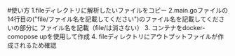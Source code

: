 #使い方
1.fileディレクトリに解析したいファイルをコピー
2.main.goファイルの14行目の("file/ファイル名を記載してください")のファイル名を記載してくださいの部分に
 ファイル名を記載（file/は消さない）
3. コンテナをdocker-comopose upを使用して作成 
4. fileディレクトリにアウトプットファイルが作成されるため確認
